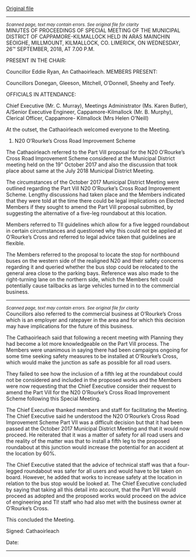 [Original file](https://www.limerick.ie/sites/default/files/media/documents/2018-11/02%20Minutes%20of%2026th%20Sept%20Special%20Meeting%20Municipal%20District%20Cappamore-Kilmallock.docx.pdf)

---
*<small>Scanned page, text may contain errors. See original file for clarity</small>*  
MINUTES OF PROCEEDINGS OF SPECIAL MEETING OF THE MUNICIPAL DISTRICT OF
CAPPAMORE-KILMALLOCK HELD IN ARAS MAINCHIN SEOIGHE, MILLMOUNT,
KILMALLOCK, CO. LIMERICK, ON WEDNESDAY, 26™ SEPTEMBER, 2018, AT 7.00 P.M.

PRESENT IN THE CHAIR:

Councillor Eddie Ryan, An Cathaoirleach.
MEMBERS PRESENT:

Councillors Donegan, Gleeson, Mitchell, O’Donnell, Sheehy and Teefy.

OFFICIALS IN ATTENDANCE:

Chief Executive (Mr. C. Murray), Meetings Administrator (Ms. Karen Butler), A/Senior
Executive Engineer, Cappamore-Kilmallock (Mr. B. Murphy), Clerical Officer, Cappamore-
Kilmallock (Mrs Helen O'Neill)

At the outset, the Cathaoirleach welcomed everyone to the Meeting.

1. N20 O’Rourke’s Cross Road Improvement Scheme

The Cathaoirleach referred to the Part Vill proposal for the N20 O’Rourke’s Cross Road
Improvement Scheme considered at the Municipal District meeting held on the 19"
October 2017 and also the discussion that took place about same at the July 2018
Municipal District Meeting.

The circumstances of the October 2017 Municipal District Meeting were outlined
regarding the Part Vill N20 O’Rourke’s Cross Road Improvement Scheme. Lengthy
discussions had taken place and the Members indicated that they were told at the time
there could be legal implications on Elected Members if they sought to amend the Part
Vill proposal submitted, by suggesting the alternative of a five-leg roundabout at this
location.

Members referred to TIl guidelines which allow for a five legged roundabout in certain
circumstances and questioned why this could not be applied at O’Rourke’s Cross and
referred to legal advice taken that guidelines are flexible.

The Members referred to the proposal to locate the stop for northbound buses on the
western side of the realigned N20 and their safety concerns regarding it and queried
whether the bus stop could be relocated to the general area close to the parking bays.
Reference was also made to the right-turning lane on the northern side, which the
Members felt could potentially cause tailbacks as large vehicles turned in to the
commercial business.


---
*<small>Scanned page, text may contain errors. See original file for clarity</small>*  
Councillors also referred to the commercial business at O’Rourke’s Cross which is an
employer and ratepayer in the area and for which this decision may have implications for
the future of this business.

The Cathaoirleach said that following a recent meeting with Planning they had become a
lot more knowledgeable on the Part Vill process. The Members were unanimous in saying
there had been campaigns ongoing for some time seeking safety measures to be installed
at O’Rourke’s Cross, which would make the junction as safe as possible for all road users.

They failed to see how the inclusion of a fifth leg at the roundabout could not be
considered and included in the proposed works and the Members were now requesting
that the Chief Executive consider their request to amend the Part Vill for the N20
O’Rourke’s Cross Road Improvement Scheme following this Special Meeting.

The Chief Executive thanked members and staff for facilitating the Meeting. The Chief
Executive said he understood the N20 O’Rourke’s Cross Road Improvement Scheme Part
VII was a difficult decision but that it had been passed at the October 2017 Municipal
District Meeting and that it would now proceed. He reiterated that it was a matter of
safety for all road users and the reality of the matter was that to install a fifth leg to the
proposed roundabout at this junction would increase the potential for an accident at the
location by 60%.

The Chief Executive stated that the advice of technical staff was that a four-legged
roundabout was safer for all users and would have to be taken on board. However, he
added that works to increase safety at the location in relation to the bus stop would be
looked at. The Chief Executive concluded by saying that taking all this detail into account,
that the Part Vill would proceed as adopted and the proposed works would proceed on
the advice of engineering and TI! staff who had also met with the business owner at
O’Rourke’s Cross.

This concluded the Meeting.

Signed:
Cathaoirleach

Date:


---
